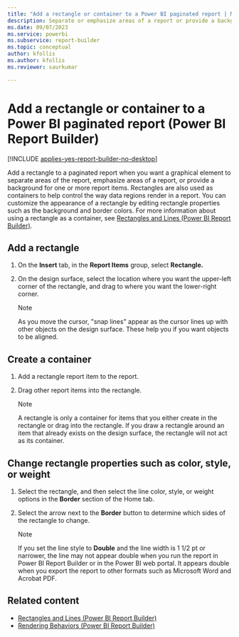 ```yaml
---
title: "Add a rectangle or container to a Power BI paginated report | Microsoft Docs"
description: Separate or emphasize areas of a report or provide a background for one or more report items using a customized rectangle in Power BI Report Builder.
ms.date: 09/07/2023
ms.service: powerbi
ms.subservice: report-builder
ms.topic: conceptual
author: kfollis
ms.author: kfollis
ms.reviewer: saurkumar

---
```

# Add a rectangle or container to a Power BI paginated report (Power BI Report Builder)

[!INCLUDE [applies-yes-report-builder-no-desktop](../../includes/applies-yes-report-builder-no-desktop.md)]

  Add a rectangle to a paginated report when you want a graphical element to separate areas of the report, emphasize areas of a report, or provide a background for one or more report items. Rectangles are also used as containers to help control the way data regions render in a report. You can customize the appearance of a rectangle by editing rectangle properties such as the background and border colors. For more information about using a rectangle as a container, see [Rectangles and Lines (Power BI Report Builder)](rectangles-lines-report-builder.md).    
   
## Add a rectangle    
    
1.  On the **Insert** tab, in the **Report Items** group, select **Rectangle.**    
    
1.  On the design surface, select the location where you want the upper-left corner of the rectangle, and drag to where you want the lower-right corner.    
    
     > [!NOTE]    
     > As you move the cursor, "snap lines" appear as the cursor lines up with other objects on the design surface. These help you if you want objects to be aligned.    
    
## Create a container    
    
1.  Add a rectangle report item to the report.    
    
1.  Drag other report items into the rectangle.    
    
    > [!NOTE]    
    >  A rectangle is only a container for items that you either create in the rectangle or drag into the rectangle. If you draw a rectangle around an item that already exists on the design surface, the rectangle will not act as its container.    
    
## Change rectangle properties such as color, style, or weight    
    
1.  Select the rectangle, and then select the line color, style, or weight options in the **Border** section of the Home tab.    
    
1.  Select the arrow next to the **Border** button to determine which sides of the rectangle to change.    
    
    > [!NOTE]    
    >  If you set the line style to **Double** and the line width is 1 1/2 pt or narrower, the line may not appear double when you run the report in Power BI Report Builder or in the Power BI web portal. It appears double when you export the report to other formats such as Microsoft Word and Acrobat PDF.    
    
## Related content

- [Rectangles and Lines (Power BI Report Builder)](rectangles-lines-report-builder.md)     
- [Rendering Behaviors (Power BI Report Builder)](render-behaviors-report-builder-service.md)    
